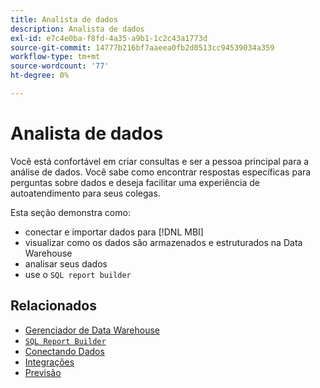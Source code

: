 ```yaml
---
title: Analista de dados
description: Analista de dados
exl-id: e7c4e0ba-f8fd-4a35-a9b1-1c2c43a1773d
source-git-commit: 14777b216bf7aaeea0fb2d0513cc94539034a359
workflow-type: tm+mt
source-wordcount: '77'
ht-degree: 0%

---
```


# Analista de dados

Você está confortável em criar consultas e ser a pessoa principal para a análise de dados. Você sabe como encontrar respostas específicas para perguntas sobre dados e deseja facilitar uma experiência de autoatendimento para seus colegas.

Esta seção demonstra como:
* conectar e importar dados para [!DNL MBI]
* visualizar como os dados são armazenados e estruturados na Data Warehouse
* analisar seus dados
* use o `SQL report builder`

## Relacionados

* [Gerenciador de Data Warehouse](../mbi/data-analyst/data-warehouse-mgr/tour-dwm.md)
* [`SQL Report Builder`](data-analyst/dev-reports/sql-rpt-bldr.md)
* [Conectando Dados](../mbi/data-analyst/importing-data/connecting-data/connecting-data.md)
* [Integrações](../mbi/data-analyst/importing-data/integrations/magento.md)
* [Previsão](../mbi/data-analyst/analysis/forecasting.md)
